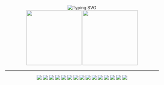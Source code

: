 <!---
- 🌌 El Psy Congroo
- 🫡 I can learn anything
- ⌛ Milestone
- 🦅 Wings
- ✈️ flying
- 🎖️ Professional
- ?

![x](https://komarev.com/ghpvc/?username=s4hlo&color=grey)
↴

[Try Harder}
[brag]
[dawm]
[damn]
-->

<div align="center">
  
<img src="https://readme-typing-svg.demolab.com?font=Fira+Code&size=22&duration=3000&pause=1000&color=CBA6F7&center=true&vCenter=true&width=440&lines=Software+Engineer;Deep+Learning+Enthusiast;Linux+%26+Neovim+Power+User;Always+Learning+%F0%9F%9A%80" alt="Typing SVG" />

</div>

<div align="center">
  <!-- <img src="https://github-readme-stats.vercel.app/api?username=s4hlo&show_icons=true&theme=catppuccin_mocha&hide_border=true&bg_color=1e1e2e&title_color=cba6f7&icon_color=cba6f7&text_color=cdd6f4" height="180em" /> -->
  <img src="https://streak-stats.demolab.com/?user=s4hlo&theme=catppuccin-mocha&hide_border=true&background=1e1e2e&ring=cba6f7&fire=cba6f7&currStreakLabel=cdd6f4" height="180em" />
  <img src="https://github-readme-stats.vercel.app/api/top-langs/?username=s4hlo&layout=compact&theme=catppuccin_mocha&hide_border=true&bg_color=1e1e2e&title_color=cba6f7&text_color=cdd6f4" height="180em" />
</div>

---

<div align="center">

<img src="https://img.shields.io/badge/Python-24273a?logo=python&style=for-the-badge&logoColor=cba6f7"/>
<img src="https://img.shields.io/badge/Typescript-24273a?logo=typescript&style=for-the-badge&logoColor=cba6f7">
<img src="https://img.shields.io/badge/JavaScript-24273a?logo=javascript&style=for-the-badge&logoColor=cba6f7">
<img src="https://img.shields.io/badge/Elixir-24273a?logo=elixir&style=for-the-badge&logoColor=cba6f7">
<img src="https://img.shields.io/badge/bash-24273a?logo=gnu-bash&logoColor=cba6f7&style=for-the-badge"/>
<img src="https://img.shields.io/badge/React-24273a?logo=react&style=for-the-badge&logoColor=cba6f7">
<img src="https://img.shields.io/badge/Node.js-24273a?logo=node.js&style=for-the-badge&logoColor=cba6f7">
<img src="https://img.shields.io/badge/Next.js-24273a?logo=next.js&style=for-the-badge&logoColor=cba6f7">
<img src="https://img.shields.io/badge/NestJS-24273a?logo=nestjs&style=for-the-badge&logoColor=cba6f7">
<img src="https://img.shields.io/badge/FastAPI-24273a?logo=fastapi&style=for-the-badge&logoColor=cba6f7">
<img src="https://img.shields.io/badge/linux-24273a?logo=linux&style=for-the-badge&logoColor=cba6f7"/>
<img src="https://img.shields.io/badge/Neovim-24273a?logo=neovim&style=for-the-badge&logoColor=cba6f7">
<img src="https://img.shields.io/badge/Git-24273a?logo=git&style=for-the-badge&logoColor=cba6f7">
<img src="https://img.shields.io/badge/Docker-24273a?logo=docker&style=for-the-badge&logoColor=cba6f7">
<img src="https://img.shields.io/badge/PostgreSQL-24273a?logo=postgresql&style=for-the-badge&logoColor=cba6f7">

</div>
